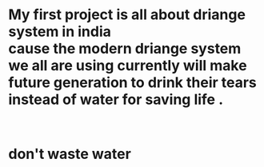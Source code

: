 # My first project is all about driange system in india <br>cause the modern driange system we all are using currently   will make future generation to drink their tears instead of water for saving life .
<br>
<h1> don't waste water </h1></h1>

